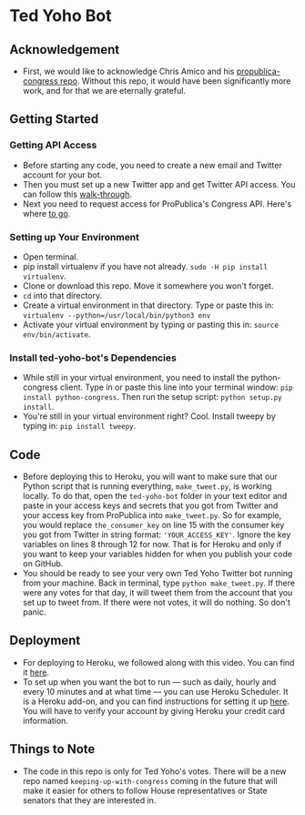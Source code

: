# Ted Yoho Bot

## Acknowledgement

* First, we would like to acknowledge Chris Amico and his [propublica-congress repo](https://github.com/eyeseast/propublica-congress). Without this repo, it would have been significantly more work, and for that we are eternally grateful.

## Getting Started

### Getting API Access

* Before starting any code, you need to create a new email and Twitter account for your bot.
* Then you must set up a new Twitter app and get Twitter API access. You can follow this [walk-through](https://github.com/weimer-coders/twitter-bots#your-twitter-api-key).
* Next you need to request access for ProPublica's Congress API. Here's where [to go](https://www.propublica.org/datastore/api/propublica-congress-api).

### Setting up Your Environment

* Open terminal.
* pip install virtualenv if you have not already.
`sudo -H pip install virtualenv`.
* Clone or download this repo. Move it somewhere you won't forget.
* `cd` into that directory.
* Create a virtual environment in that directory. Type or paste this in: `virtualenv --python=/usr/local/bin/python3 env`
* Activate your virtual environment by typing or pasting this in: `source env/bin/activate`.

### Install ted-yoho-bot's Dependencies

* While still in your virtual environment, you need to install the python-congress client. Type in or paste this line into your terminal window: `pip install python-congress`. Then run the setup script: `python setup.py install`.
* You're still in your virtual environment right? Cool. Install tweepy by typing in: `pip install tweepy`.

## Code

* Before deploying this to Heroku, you will want to make sure that our Python script that is running everything, `make_tweet.py`, is working locally. To do that, open the `ted-yoho-bot` folder in your text editor and paste in your access keys and secrets that you got from Twitter and your access key from ProPublica into `make_tweet.py`. So for example, you would replace  `the_consumer_key` on line 15 with the consumer key you got from Twitter in string format: `'YOUR_ACCESS_KEY'`. Ignore the key variables on lines 8 through 12 for now. That is for Heroku and only if you want to keep your variables hidden for when you publish your code on GitHub.
* You should be ready to see your very own Ted Yoho Twitter bot running from your machine. Back in terminal, type `python make_tweet.py`. If there were any votes for that day, it will tweet them from the account that you set up to tweet from. If there were not votes, it will do nothing. So don't panic.

## Deployment

* For deploying to Heroku, we followed along with this video. You can find it [here](https://www.youtube.com/watch?v=DwWPunpypNA).
* To set up when you want the bot to run –– such as daily, hourly and every 10 minutes and at what time –– you can use Heroku Scheduler. It is a Heroku add-on, and you can find instructions for setting it up [here](https://devcenter.heroku.com/articles/scheduler). You will have to verify your account by giving Heroku your credit card information.

## Things to Note

* The code in this repo is only for Ted Yoho's votes. There will be a new repo named `keeping-up-with-congress` coming in the future that will make it easier for others to follow House representatives or State senators that they are interested in.
